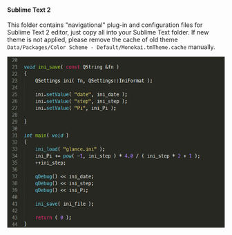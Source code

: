 #### Sublime Text 2

This folder contains "navigational" plug-in and configuration files for Sublime Text 2 editor, just copy all into your Sublime Text folder.
If new theme is not applied, please remove the cache of old theme `Data/Packages/Color Scheme - Default/Monokai.tmTheme.cache` manually.

![screenshot](../doc/pic/plug-in.gif)
